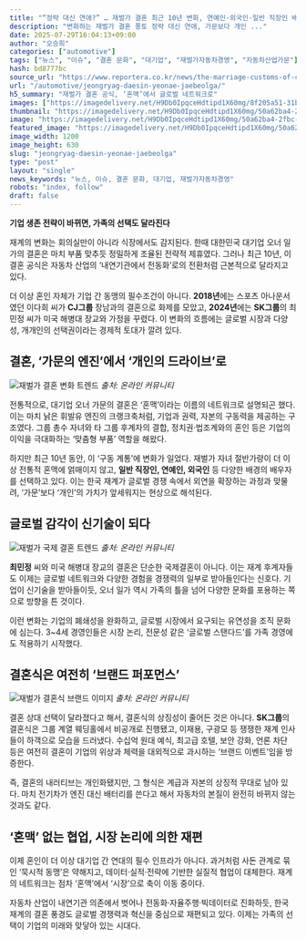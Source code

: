 ```yaml
---
title: "“정략 대신 연애?” … 재벌가 결혼 최근 10년 변화, 연예인·외국인·일반 직장인 배우자 급증"
description: "변화하는 재벌가 결혼 풍토 정략 대신 연애, 가문보다 개인 ..."
date: 2025-07-29T16:04:13+09:00
author: "오승희"
categories: ["automotive"]
tags: ["뉴스", "이슈", "결혼 문화", "대기업", "재벌가자동차경영", "자동차산업가문"]
hash: bd8777bc
source_url: "https://www.reportera.co.kr/news/the-marriage-customs-of-chaebol-families/"
url: "/automotive/jeongryag-daesin-yeonae-jaebeolga/"
h5_summary: "재벌가 결혼 공식, ‘혼맥’에서 글로벌 네트워크로"
images: ["https://imagedelivery.net/H9Db0IpqceHdtipd1X60mg/8f205a51-31b7-4571-7b16-62692caf6300/public", "https://imagedelivery.net/H9Db0IpqceHdtipd1X60mg/3dc90bf6-c408-4ac3-eb7a-0e818d11fd00/public", "https://imagedelivery.net/H9Db0IpqceHdtipd1X60mg/50a62ba4-2fbc-4330-eccb-1d88b8f8fa00/public", "https://imagedelivery.net/H9Db0IpqceHdtipd1X60mg/a93020ee-48d7-4356-b227-d2b9f7a1ba00/public"]
thumbnail: "https://imagedelivery.net/H9Db0IpqceHdtipd1X60mg/50a62ba4-2fbc-4330-eccb-1d88b8f8fa00/public"
image: "https://imagedelivery.net/H9Db0IpqceHdtipd1X60mg/50a62ba4-2fbc-4330-eccb-1d88b8f8fa00/public"
featured_image: "https://imagedelivery.net/H9Db0IpqceHdtipd1X60mg/50a62ba4-2fbc-4330-eccb-1d88b8f8fa00/public"
image_width: 1200
image_height: 630
slug: "jeongryag-daesin-yeonae-jaebeolga"
type: "post"
layout: "single"
news_keywords: "뉴스, 이슈, 결혼 문화, 대기업, 재벌가자동차경영"
robots: "index, follow"
draft: false
---
```


**기업 생존 전략이 바뀌면, 가족의 선택도 달라진다**

재계의 변화는 회의실만이 아니라 식장에서도 감지된다. 한때 대한민국 대기업 오너 일가의 결혼은 마치 부품 맞추듯 정밀하게 조율된 전략적 제휴였다. 그러나 최근 10년, 이 결혼 공식은 자동차 산업의 ‘내연기관에서 전동화’로의 전환처럼 근본적으로 달라지고 있다.

더 이상 혼인 자체가 기업 간 동맹의 필수조건이 아니다. **2018년**에는 스포츠 아나운서였던 이다희 씨가 **CJ그룹** 장남과의 결혼으로 화제를 모았고, **2024년**에는 **SK그룹**의 최민정 씨가 미국 해병대 장교와 가정을 꾸렸다. 이 변화의 흐름에는 글로벌 시장과 다양성, 개개인의 선택권이라는 경제적 토대가 깔려 있다.

## 결혼, ‘가문의 엔진’에서 ‘개인의 드라이브’로

![재벌가 결혼 변화 트렌드](https://imagedelivery.net/H9Db0IpqceHdtipd1X60mg/a93020ee-48d7-4356-b227-d2b9f7a1ba00/public)
*출처: 온라인 커뮤니티*


전통적으로, 대기업 오너 가문의 결혼은 ‘혼맥’이라는 이름의 네트워크로 설명되곤 했다. 이는 마치 낡은 휘발유 엔진의 크랭크축처럼, 기업과 권력, 자본의 구동력을 제공하는 구조였다. 그룹 총수 자녀와 타 그룹 후계자의 결합, 정치권·법조계와의 혼인 등은 기업의 이익을 극대화하는 ‘맞춤형 부품’ 역할을 해왔다.

하지만 최근 10년 동안, 이 ‘구동 계통’에 변화가 일었다. 재벌가 자녀 절반가량이 더 이상 전통적 혼맥에 얽매이지 않고, **일반 직장인, 연예인, 외국인** 등 다양한 배경의 배우자를 선택하고 있다. 이는 한국 재계가 글로벌 경쟁 속에서 외연을 확장하는 과정과 맞물려, ‘가문’보다 ‘개인’의 가치가 앞세워지는 현상으로 해석된다.

## 글로벌 감각이 신기술이 되다

![재벌가 국제 결혼 트렌드](https://imagedelivery.net/H9Db0IpqceHdtipd1X60mg/3dc90bf6-c408-4ac3-eb7a-0e818d11fd00/public)
*출처: 온라인 커뮤니티*


**최민정** 씨와 미국 해병대 장교의 결혼은 단순한 국제결혼이 아니다. 이는 재계 후계자들도 이제는 글로벌 네트워크와 다양한 경험을 경쟁력의 일부로 받아들인다는 신호다. 기업이 신기술을 받아들이듯, 오너 일가 역시 가족의 틀을 넘어 다양한 문화를 포용하는 쪽으로 방향을 튼 것이다.

이런 변화는 기업의 폐쇄성을 완화하고, 글로벌 시장에서 요구되는 유연성을 조직 문화에 심는다. 3~4세 경영인들은 시장 논리, 전문성 같은 ‘글로벌 스탠다드’를 가족 경영에도 적용하기 시작했다.

## 결혼식은 여전히 ‘브랜드 퍼포먼스’

![재벌가 결혼식 브랜드 이미지](https://imagedelivery.net/H9Db0IpqceHdtipd1X60mg/8f205a51-31b7-4571-7b16-62692caf6300/public)
*출처: 온라인 커뮤니티*


결혼 상대 선택이 달라졌다고 해서, 결혼식의 상징성이 줄어든 것은 아니다. **SK그룹**의 결혼식은 그룹 계열 웨딩홀에서 비공개로 진행됐고, 이재용, 구광모 등 쟁쟁한 재계 인사들이 하객으로 모습을 드러냈다. 수십억 원대 예식, 최고급 호텔, 보안 강화, 언론 차단 등은 여전히 결혼이 기업의 위상과 체력을 대외적으로 과시하는 ‘브랜드 이벤트’임을 방증한다.

즉, 결혼의 내러티브는 개인화됐지만, 그 형식은 계급과 자본의 상징적 무대로 남아 있다. 마치 전기차가 엔진 대신 배터리를 쓴다고 해서 자동차의 본질이 완전히 바뀌지 않는 것과도 같다.

## ‘혼맥’ 없는 협업, 시장 논리에 의한 재편

이제 혼인이 더 이상 대기업 간 연대의 필수 인프라가 아니다. 과거처럼 사돈 관계로 묶인 ‘묵시적 동맹’은 약해지고, 데이터·실적·전략에 기반한 실질적 협업이 대체한다. 재계의 네트워크는 점차 ‘혼맥’에서 ‘시장’으로 축이 이동 중이다.

자동차 산업이 내연기관 의존에서 벗어나 전동화·자율주행·빅데이터로 진화하듯, 한국 재계의 결혼 풍경도 글로벌 경쟁력과 혁신을 중심으로 재편되고 있다. 이제는 가족의 선택이 기업의 미래와 맞닿아 있는 시대다.
